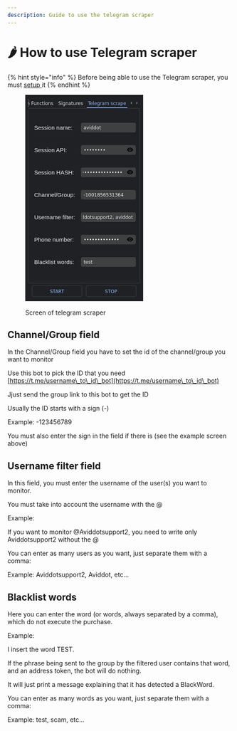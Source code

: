 ```yaml
---
description: Guide to use the telegram scraper
---
```


# 🌶 How to use Telegram scraper

{% hint style="info" %}
Before being able to use the Telegram scraper, you must [setup ](how-to-setup-the-bot.md)it
{% endhint %}

<figure><img src="../.gitbook/assets/telegram.menu.png" alt=""><figcaption><p>Screen of telegram scraper</p></figcaption></figure>



## Channel/Group field

In the Channel/Group field you have to set the id of the channel/group you want to monitor

Use this bot to pick the ID that you need [https://t.me/username\_to\_id\_bot](https://t.me/username\_to\_id\_bot)

Jjust send the group link to this bot to get the ID

Usually the ID starts with a sign (-)&#x20;

Example: -123456789&#x20;

You must also enter the sign in the field if there is (see the example screen above)



## Username filter field

In this field, you must enter the username of the user(s) you want to monitor.&#x20;

You must take into account the username with the @&#x20;

Example:&#x20;

If you want to monitor @Aviddotsupport2, you need to write only Aviddotsupport2 without the @&#x20;

You can enter as many users as you want, just separate them with a comma:&#x20;

Example: Aviddotsupport2, Aviddot, etc...



## Blacklist words

Here you can enter the word (or words, always separated by a comma), which do not execute the purchase.

Example:&#x20;

I insert the word TEST.&#x20;

If the phrase being sent to the group by the filtered user contains that word, and an address token, the bot will do nothing.&#x20;

It will just print a message explaining that it has detected a BlackWord.

You can enter as many words as you want, just separate them with a comma:&#x20;

Example: test, scam, etc...
